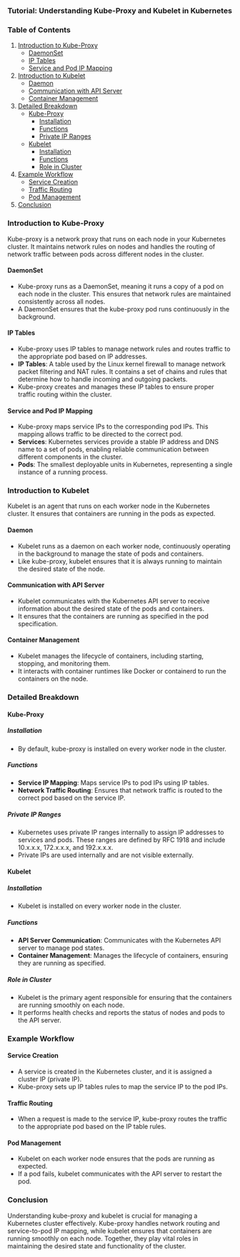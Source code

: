 ### Tutorial: Understanding Kube-Proxy and Kubelet in Kubernetes

### Table of Contents
1. [Introduction to Kube-Proxy](#introduction-to-kube-proxy)
   - [DaemonSet](#daemonset)
   - [IP Tables](#ip-tables)
   - [Service and Pod IP Mapping](#service-and-pod-ip-mapping)
2. [Introduction to Kubelet](#introduction-to-kubelet)
   - [Daemon](#daemon)
   - [Communication with API Server](#communication-with-api-server)
   - [Container Management](#container-management)
3. [Detailed Breakdown](#detailed-breakdown)
   - [Kube-Proxy](#kube-proxy)
     - [Installation](#installation)
     - [Functions](#functions)
     - [Private IP Ranges](#private-ip-ranges)
   - [Kubelet](#kubelet)
     - [Installation](#installation-1)
     - [Functions](#functions-1)
     - [Role in Cluster](#role-in-cluster)
4. [Example Workflow](#example-workflow)
   - [Service Creation](#service-creation)
   - [Traffic Routing](#traffic-routing)
   - [Pod Management](#pod-management)
5. [Conclusion](#conclusion)

### Introduction to Kube-Proxy
Kube-proxy is a network proxy that runs on each node in your Kubernetes cluster. It maintains network rules on nodes and handles the routing of network traffic between pods across different nodes in the cluster.

#### DaemonSet
- Kube-proxy runs as a DaemonSet, meaning it runs a copy of a pod on each node in the cluster. This ensures that network rules are maintained consistently across all nodes.
- A DaemonSet ensures that the kube-proxy pod runs continuously in the background.

#### IP Tables
- Kube-proxy uses IP tables to manage network rules and routes traffic to the appropriate pod based on IP addresses.
- **IP Tables**: A table used by the Linux kernel firewall to manage network packet filtering and NAT rules. It contains a set of chains and rules that determine how to handle incoming and outgoing packets.
- Kube-proxy creates and manages these IP tables to ensure proper traffic routing within the cluster.

#### Service and Pod IP Mapping
- Kube-proxy maps service IPs to the corresponding pod IPs. This mapping allows traffic to be directed to the correct pod.
- **Services**: Kubernetes services provide a stable IP address and DNS name to a set of pods, enabling reliable communication between different components in the cluster.
- **Pods**: The smallest deployable units in Kubernetes, representing a single instance of a running process.

### Introduction to Kubelet
Kubelet is an agent that runs on each worker node in the Kubernetes cluster. It ensures that containers are running in the pods as expected.

#### Daemon
- Kubelet runs as a daemon on each worker node, continuously operating in the background to manage the state of pods and containers.
- Like kube-proxy, kubelet ensures that it is always running to maintain the desired state of the node.

#### Communication with API Server
- Kubelet communicates with the Kubernetes API server to receive information about the desired state of the pods and containers.
- It ensures that the containers are running as specified in the pod specification.

#### Container Management
- Kubelet manages the lifecycle of containers, including starting, stopping, and monitoring them.
- It interacts with container runtimes like Docker or containerd to run the containers on the node.

### Detailed Breakdown

#### Kube-Proxy
##### Installation
- By default, kube-proxy is installed on every worker node in the cluster.

##### Functions
- **Service IP Mapping**: Maps service IPs to pod IPs using IP tables.
- **Network Traffic Routing**: Ensures that network traffic is routed to the correct pod based on the service IP.

##### Private IP Ranges
- Kubernetes uses private IP ranges internally to assign IP addresses to services and pods. These ranges are defined by RFC 1918 and include 10.x.x.x, 172.x.x.x, and 192.x.x.x.
- Private IPs are used internally and are not visible externally.

#### Kubelet
##### Installation
- Kubelet is installed on every worker node in the cluster.

##### Functions
- **API Server Communication**: Communicates with the Kubernetes API server to manage pod states.
- **Container Management**: Manages the lifecycle of containers, ensuring they are running as specified.

##### Role in Cluster
- Kubelet is the primary agent responsible for ensuring that the containers are running smoothly on each node.
- It performs health checks and reports the status of nodes and pods to the API server.

### Example Workflow

#### Service Creation
- A service is created in the Kubernetes cluster, and it is assigned a cluster IP (private IP).
- Kube-proxy sets up IP tables rules to map the service IP to the pod IPs.

#### Traffic Routing
- When a request is made to the service IP, kube-proxy routes the traffic to the appropriate pod based on the IP table rules.

#### Pod Management
- Kubelet on each worker node ensures that the pods are running as expected.
- If a pod fails, kubelet communicates with the API server to restart the pod.

### Conclusion
Understanding kube-proxy and kubelet is crucial for managing a Kubernetes cluster effectively. Kube-proxy handles network routing and service-to-pod IP mapping, while kubelet ensures that containers are running smoothly on each node. Together, they play vital roles in maintaining the desired state and functionality of the cluster.
